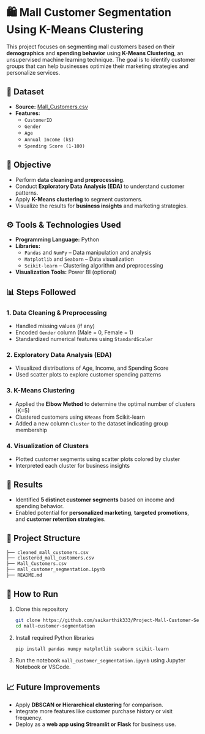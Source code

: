 
# 🛍️ Mall Customer Segmentation Using K-Means Clustering

This project focuses on segmenting mall customers based on their **demographics** and **spending behavior** using **K-Means Clustering**, an unsupervised machine learning technique. The goal is to identify customer groups that can help businesses optimize their marketing strategies and personalize services.

## 📁 Dataset

- **Source:** [Mall_Customers.csv](./Mall_Customers.csv)
- **Features:**
  - `CustomerID`
  - `Gender`
  - `Age`
  - `Annual Income (k$)`
  - `Spending Score (1-100)`

## 🎯 Objective

- Perform **data cleaning and preprocessing**.
- Conduct **Exploratory Data Analysis (EDA)** to understand customer patterns.
- Apply **K-Means clustering** to segment customers.
- Visualize the results for **business insights** and marketing strategies.

## ⚙️ Tools & Technologies Used

- **Programming Language:** Python
- **Libraries:**
  - `Pandas` and `NumPy` – Data manipulation and analysis
  - `Matplotlib` and `Seaborn` – Data visualization
  - `Scikit-learn` – Clustering algorithm and preprocessing
- **Visualization Tools:** Power BI (optional)

## 📊 Steps Followed

### 1. Data Cleaning & Preprocessing
- Handled missing values (if any)
- Encoded `Gender` column (Male = 0, Female = 1)
- Standardized numerical features using `StandardScaler`

### 2. Exploratory Data Analysis (EDA)
- Visualized distributions of Age, Income, and Spending Score
- Used scatter plots to explore customer spending patterns

### 3. K-Means Clustering
- Applied the **Elbow Method** to determine the optimal number of clusters (K=5)
- Clustered customers using `KMeans` from Scikit-learn
- Added a new column `Cluster` to the dataset indicating group membership

### 4. Visualization of Clusters
- Plotted customer segments using scatter plots colored by cluster
- Interpreted each cluster for business insights

## 📌 Results

- Identified **5 distinct customer segments** based on income and spending behavior.
- Enabled potential for **personalized marketing**, **targeted promotions**, and **customer retention strategies**.

## 📁 Project Structure

```bash
├── cleaned_mall_customers.csv
├── clustered_mall_customers.csv
├── Mall_Customers.csv
├── mall_customer_segmentation.ipynb
├── README.md
````

## 🚀 How to Run

1. Clone this repository

   ```bash
   git clone https://github.com/saikarthik333/Project-Mall-Customer-Segmentation.git
   cd mall-customer-segmentation
   ```

2. Install required Python libraries

   ```bash
   pip install pandas numpy matplotlib seaborn scikit-learn
   ```

3. Run the notebook `mall_customer_segmentation.ipynb` using Jupyter Notebook or VSCode.

## 📈 Future Improvements

* Apply **DBSCAN or Hierarchical clustering** for comparison.
* Integrate more features like customer purchase history or visit frequency.
* Deploy as a **web app using Streamlit or Flask** for business use.
